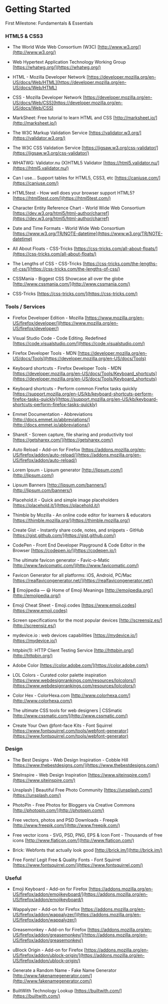 # Getting Started
First Milestone: Fundamentals &amp; Essentials

### HTML5 &amp; CSS3

- The World Wide Web Consortium (W3C)
[http://www.w3.org/](http://www.w3.org/)

- Web Hypertext Application Technology Working Group
[https://whatwg.org/](https://whatwg.org/)

- HTML - Mozilla Developer Network
[https://developer.mozilla.org/en-US/docs/Web/HTML](https://developer.mozilla.org/en-US/docs/Web/HTML)

- CSS - Mozilla Developer Network
[https://developer.mozilla.org/en-US/docs/Web/CSS](https://developer.mozilla.org/en-US/docs/Web/CSS)

- MarkSheet: Free tutorial to learn HTML and CSS
[http://marksheet.io/](http://marksheet.io/)

- The W3C Markup Validation Service
[https://validator.w3.org/](https://validator.w3.org/)

- The W3C CSS Validation Service
[https://jigsaw.w3.org/css-validator/](https://jigsaw.w3.org/css-validator/)

- WHATWG: Validator.nu (X)HTML5 Validator
[https://html5.validator.nu/](https://html5.validator.nu/)

- Can I use... Support tables for HTML5, CSS3, etc
[https://caniuse.com/](https://caniuse.com/)

- HTML5test - How well does your browser support HTML5?
[https://html5test.com/](https://html5test.com/)

- Character Entity Reference Chart - World Wide Web Consortium
[https://dev.w3.org/html5/html-author/charref](https://dev.w3.org/html5/html-author/charref)

- Date and Time Formats - World Wide Web Consortium
[https://www.w3.org/TR/NOTE-datetime](https://www.w3.org/TR/NOTE-datetime)

- All About Floats - CSS-Tricks
[https://css-tricks.com/all-about-floats/](https://css-tricks.com/all-about-floats/)

- The Lengths of CSS - CSS-Tricks
[https://css-tricks.com/the-lengths-of-css/](https://css-tricks.com/the-lengths-of-css/)

- CSSMania - Biggest CSS Showcase all over the globe
[http://www.cssmania.com/](http://www.cssmania.com/)

- CSS-Tricks
[https://css-tricks.com/](https://css-tricks.com/)


### Tools / Services

- Firefox Developer Edition - Mozilla
[https://www.mozilla.org/en-US/firefox/developer/](https://www.mozilla.org/en-US/firefox/developer/)

- Visual Studio Code - Code Editing. Redefined
[https://code.visualstudio.com/](https://code.visualstudio.com/)

- Firefox Developer Tools - MDN
[https://developer.mozilla.org/en-US/docs/Tools](https://developer.mozilla.org/en-US/docs/Tools)

- Keyboard shortcuts - Firefox Developer Tools - MDN
[https://developer.mozilla.org/en-US/docs/Tools/Keyboard_shortcuts](https://developer.mozilla.org/en-US/docs/Tools/Keyboard_shortcuts)

- Keyboard shortcuts - Perform common Firefox tasks quickly
[https://support.mozilla.org/en-US/kb/keyboard-shortcuts-perform-firefox-tasks-quickly](https://support.mozilla.org/en-US/kb/keyboard-shortcuts-perform-firefox-tasks-quickly)

- Emmet Documentation - Abbreviations
[http://docs.emmet.io/abbreviations/](http://docs.emmet.io/abbreviations/)

- ShareX - Screen capture, file sharing and productivity tool
[https://getsharex.com/](https://getsharex.com/)

- Auto Reload - Add-on for Firefox
[https://addons.mozilla.org/en-US/firefox/addon/auto-reload/](https://addons.mozilla.org/en-US/firefox/addon/auto-reload/)

- Lorem Ipsum - Lipsum generator
[http://lipsum.com/](http://lipsum.com/)

- Lipsum Banners
[http://lipsum.com/banners/](http://lipsum.com/banners/)

- Placehold.it - Quick and simple image placeholders
[https://placehold.it/](https://placehold.it/)

- Thimble by Mozilla - An online code editor for learners & educators
[https://thimble.mozilla.org/](https://thimble.mozilla.org/)

- Create Gist -  Instantly share code, notes, and snippets - GitHub
[https://gist.github.com/](https://gist.github.com/)

- CodePen - Front End Developer Playground & Code Editor in the Browser
[https://codepen.io/](https://codepen.io/)

- The ultimate favicon generator - Favic-o-Matic
[http://www.favicomatic.com/](http://www.favicomatic.com/)

- Favicon Generator for all platforms: iOS, Android, PC/Mac
[https://realfavicongenerator.net/](https://realfavicongenerator.net/)

- 📙 Emojipedia — 😃 Home of Emoji Meanings
[http://emojipedia.org/](http://emojipedia.org/)

- Emoji Cheat Sheet - Emoji.codes
[https://www.emoji.codes](https://www.emoji.codes)

- Screen specifications for the most popular devices
[http://screensiz.es/](http://screensiz.es/)

- mydevice.io : web devices capabilities
[https://mydevice.io/](https://mydevice.io/)

- httpbin(1): HTTP Client Testing Service
[http://httpbin.org/](http://httpbin.org/)

- Adobe Color
[https://color.adobe.com/](https://color.adobe.com/)

- LOL Colors - Curated color palette inspiration
[https://www.webdesignrankings.com/resources/lolcolors/](https://www.webdesignrankings.com/resources/lolcolors/)

- Color Hex - ColorHexa.com
[http://www.colorhexa.com/](http://www.colorhexa.com/)

- The ultimate CSS tools for web designers | CSSmatic
[http://www.cssmatic.com/](http://www.cssmatic.com/)

- Create Your Own @font-face Kits - Font Squirrel
[https://www.fontsquirrel.com/tools/webfont-generator](https://www.fontsquirrel.com/tools/webfont-generator)


### Design

- The Best Designs - Web Design Inspiration - Cobble Hill
[https://www.thebestdesigns.com/](https://www.thebestdesigns.com/)

- SiteInspire - Web Design Inspiration
[https://www.siteinspire.com/](https://www.siteinspire.com/)


- Unsplash | Beautiful Free Photo Community
[https://unsplash.com/](https://unsplash.com/)

- PhotoPin - Free Photos for Bloggers via Creative Commons
[http://photopin.com/](http://photopin.com/)

- Free vectors, photos and PSD Downloads - Freepik
[http://www.freepik.com/](http://www.freepik.com/)

- Free vector icons - SVG, PSD, PNG, EPS & Icon Font - Thousands of free icons
[http://www.flaticon.com/](http://www.flaticon.com/)


- Brick: Webfonts that actually look good
[http://brick.im/](http://brick.im/)

- Free Fonts! Legit Free & Quality Fonts - Font Squirrel
[https://www.fontsquirrel.com/](https://www.fontsquirrel.com/)


### Useful

- Emoji Keyboard - Add-on for Firefox
[https://addons.mozilla.org/en-US/firefox/addon/emojikeyboard/](https://addons.mozilla.org/en-US/firefox/addon/emojikeyboard/)

- Wappalyzer - Add-on for Firefox
[https://addons.mozilla.org/en-US/firefox/addon/wappalyzer/](https://addons.mozilla.org/en-US/firefox/addon/wappalyzer/)

- Greasemonkey - Add-on for Firefox
[https://addons.mozilla.org/en-US/firefox/addon/greasemonkey/](https://addons.mozilla.org/en-US/firefox/addon/greasemonkey/)

- uBlock Origin - Add-on for Firefox
[https://addons.mozilla.org/en-US/firefox/addon/ublock-origin/](https://addons.mozilla.org/en-US/firefox/addon/ublock-origin/)

- Generate a Random Name - Fake Name Generator
[http://www.fakenamegenerator.com/](http://www.fakenamegenerator.com/)

- BuiltWith Technology Lookup
[https://builtwith.com/](https://builtwith.com/)